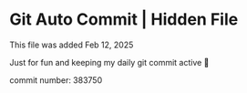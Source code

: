# Git Auto Commit | Hidden File

This file was added Feb 12, 2025

Just for fun and keeping my daily git commit active 🤪

commit number: 383750
